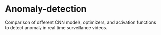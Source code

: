 # Anomaly-detection
Comparison of different CNN models, optimizers, and activation functions to detect anomaly in real time surveillance videos.

